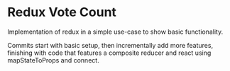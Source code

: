 # Redux Vote Count

Implementation of redux in a simple use-case to show basic functionality.

Commits start with basic setup, then incrementally add more features, finishing with code that features a composite reducer and react using mapStateToProps and connect. 
